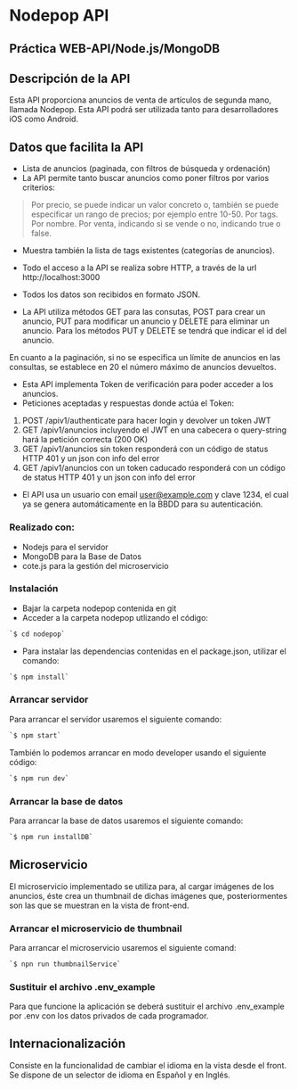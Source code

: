 # Nodepop API
## Práctica WEB-API/Node.js/MongoDB
## Descripción de la API
Esta API proporciona anuncios de venta de artículos de segunda mano, llamada Nodepop. Esta API podrá ser utilizada tanto para desarrolladores iOS como Android.

## Datos que facilita la API
- Lista de anuncios (paginada, con filtros de búsqueda y ordenación)
- La API permite tanto buscar anuncios como poner filtros por varios criterios:
> Por precio, se puede indicar un valor concreto o, también se puede especificar un rango de precios; por ejemplo entre 10-50. Por tags. Por nombre. Por venta, indicando si se vende o no, indicando true o false.

- Muestra también la lista de tags existentes (categorías de anuncios).

- Todo el acceso a la API se realiza sobre HTTP, a través de la url http://localhost:3000

- Todos los datos son recibidos en formato JSON.

- La API utiliza métodos GET para las consutas, POST para crear un anuncio, PUT para modificar un anuncio y DELETE para eliminar un anuncio. Para los métodos PUT y DELETE se tendrá que indicar el id del anuncio.

En cuanto a la paginación, si no se especifica un límite de anuncios en las consultas, se establece en 20 el número máximo de anuncios devueltos.

- Esta API implementa Token de verificación para poder acceder a los anuncios.
- Peticiones aceptadas y respuestas donde actúa el Token:
1. POST /apiv1/authenticate para hacer login y devolver un token JWT
2. GET /apiv1/anuncios incluyendo el JWT en una cabecera o query-string hará la petición
correcta (200 OK)
3. GET /apiv1/anuncios sin token responderá con un código de status HTTP 401 y un json
con info del error
4. GET /apiv1/anuncios con un token caducado responderá con un código de status HTTP
401 y un json con info del error

- El API usa un usuario con email user@example.com y clave 1234, el cual ya se genera automáticamente en la BBDD para su autenticación.

### Realizado con:
- Nodejs para el servidor
- MongoDB para la Base de Datos
- cote.js para la gestión del microservicio
### Instalación
- Bajar la carpeta nodepop contenida en git
- Acceder a la carpeta nodepop utlizando el código:
```sh
`$ cd nodepop`
```
- Para instalar las dependencias contenidas en el package.json, utilizar el comando:
```sh
`$ npm install`
```
### Arrancar servidor
Para arrancar el servidor usaremos el siguiente comando:
```sh
`$ npm start`
```
También lo podemos arrancar en modo developer usando el siguiente código:
```sh
`$ npm run dev`
```
### Arrancar la base de datos
Para arrancar la base de datos usaremos el siguiente comando:
```sh
`$ npm run installDB`
```

## Microservicio
El microservicio implementado se utiliza para, al cargar imágenes de los anuncios, éste crea un thumbnail de dichas imágenes que, posteriormentes son las que se muestran en la vista de front-end.
### Arrancar el microservicio de thumbnail
Para arrancar el microservicio usaremos el siguiente comand:
```sh
`$ npn run thumbnailService`
```
### Sustituir el archivo .env_example
Para que funcione la aplicación se deberá sustituir el archivo .env_example por .env con los datos privados de cada programador.

## Internacionalización
Consiste en la funcionalidad de cambiar el idioma en la vista desde el front.
Se dispone de un selector de idioma en Español y en Inglés.